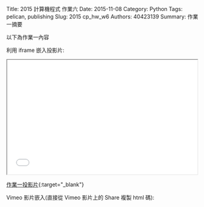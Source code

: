 Title: 2015 計算機程式 作業六
Date: 2015-11-08
Category: Python
Tags: pelican, publishing
Slug: 2015  cp_hw_w6
Authors: 40423139
Summary: 作業一摘要

以下為作業一內容

利用 iframe 嵌入投影片:

<iframe src="40423139_cp_w6_p.html" width="500" height="300"></iframe>

[作業一投影片](40423139_cp_w6_p.html){:target="_blank"}


Vimeo 影片嵌入(直接從 Vimeo 影片上的 Share 複製 html 碼):

